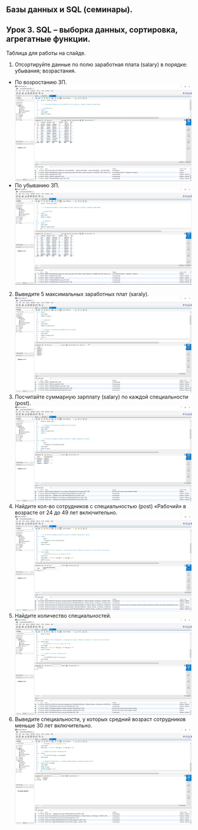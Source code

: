 ## Базы данных и SQL (семинары).
## Урок 3. SQL – выборка данных, сортировка, агрегатные функции.

Таблица для работы на слайде.  
1) Отсортируйте данные по полю заработная плата (salary) в порядке: убывания; возрастания.  
- По возростанию ЗП.  
![](1_Salary_Возростание.jpg)  
- По убыванию ЗП.  
![](1a_Salary_Убывание.jpg)  
2) Выведите 5 максимальных заработных плат (saraly).  
![](2_Max_зарплат_5.jpg)  
3) Посчитайте суммарную зарплату (salary) по каждой специальности (роst).  
![](3_Sum_salaries_post.jpg)  
4) Найдите кол-во сотрудников с специальностью (post) «Рабочий» в возрасте от 24 до 49 лет включительно.  
![](4_Кол-во_сотрудников.jpg)  
5) Найдите количество специальностей.  
![](5_count_специальностей.jpg)  
6) Выведите специальности, у которых средний возраст сотрудников меньше 30 лет включительно.  
![](6_AVG_30.jpg)